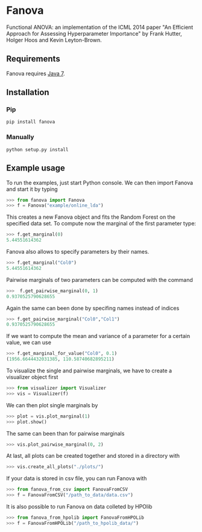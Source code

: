 Fanova
======

Functional ANOVA: an implementation of the ICML 2014 paper "An Efficient Approach for Assessing Hyperparameter Importance" by Frank Hutter, Holger Hoos and Kevin Leyton-Brown.

Requirements
------------
Fanova requires [Java 7](https://jdk7.java.net/download.html).

Installation
------------

### Pip


```
pip install fanova
```


### Manually

```
python setup.py install
```
 
Example usage
-------------

To run the examples, just start Python console.
We can then import Fanova and start it by typing
```python
>>> from fanova import Fanova
>>> f = Fanova("example/online_lda")
```
This creates a new Fanova object and fits the Random Forest on the specified data set. To compute now the marginal of the first parameter type:
```python
>>> f.get_marginal(0)
5.44551614362
```
Fanova also allows to specify parameters by their names.
```python
>>> f.get_marginal("Col0")
5.44551614362
```
Pairwise marginals of two parameters can be computed with the command
```python
>>>  f.get_pairwise_marginal(0, 1)
0.9370525790628655
```
Again the same can been done by specifing names instead of indices
```python
>>> f.get_pairwise_marginal("Col0","Col1")
0.9370525790628655
```
If we want to compute the mean and variance of a parameter for a certain value, we can use
```python
>>> f.get_marginal_for_value("Col0", 0.1)
(1956.6644432031385, 110.58740682895211)
```
To visualize the single and pairwise marginals, we have to create a visualizer object first
```python
>>> from visualizer import Visualizer
>>> vis = Visualizer(f)
```
We can then plot single marginals by 
```python
>>> plot = vis.plot_marginal(1)
>>> plot.show()
```
The same can been than for pairwise marginals
```python
>>> vis.plot_pairwise_marginal(0, 2)
```
At last, all plots can be created together and stored in a directory with
```python
>>> vis.create_all_plots("./plots/")
```

If your data is stored in csv file, you can run Fanova with
```python
>>> from fanova_from_csv import FanovaFromCSV
>>> f = FanovaFromCSV("/path_to_data/data.csv")
```
It is also possible to run Fanova on data colleted by HPOlib
```python
>>> from fanova_from_hpolib import FanovaFromHPOLib
>>> f = FanovaFromHPOLib("/path_to_hpolib_data/")
```
